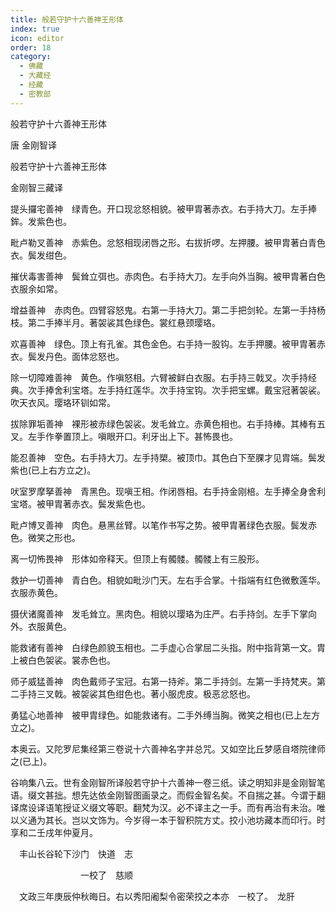 ```yaml
---
title: 般若守护十六善神王形体
index: true
icon: editor
order: 18
category:
  - 佛藏
  - 大藏经
  - 经藏
  - 密教部
---
```


  般若守护十六善神王形体  

唐 金刚智译  

般若守护十六善神王形体  

金刚智三藏译  

提头攞宅善神　绿青色。开口现忿怒相貌。被甲胄著赤衣。右手持大刀。左手捧鉾。发紫色也。  

毗卢勒叉善神　赤紫色。忿怒相现闭唇之形。右拔折啰。左押腰。被甲胄著白青色衣。鬓发绀色。  

摧伏毒害善神　鬓耸立弭也。赤肉色。右手持大刀。左手向外当胸。被甲胄著白色衣服余如常。  

增益善神　赤肉色。四臂容怒鬼。右第一手持大刀。第二手把剑轮。左第一手持杨枝。第二手捧半月。著袈裟其色绿色。裳红悬颈璎珞。  

欢喜善神　绿色。顶上有孔雀。其色金色。右手持一股钩。左手押腰。被甲胄著赤衣。鬓发丹色。面体忿怒也。  

除一切障难善神　黄色。作嗔怒相。六臂被鲜白衣服。右手持三戟叉。次手持经典。次手捧舍利宝塔。左手持红莲华。次手持宝钩。次手把宝螺。戴宝冠著袈裟。吹天衣风。璎珞环钏如常。  

拔除罪垢善神　裸形被赤绿色袈裟。发毛耸立。赤黄色相也。右手持棒。其棒有五叉。左手作拳置顶上。嗔眼开口。利牙出上下。甚怖畏也。  

能忍善神　空色。右手持大刀。左手持槊。被顶巾。其色白下至腂才见胄端。鬓发紫也(已上右方立之)。  

吠室罗摩拏善神　青黑色。现嗔王相。作闭唇相。右手持金刚棓。左手捧全身舍利宝塔。被甲胄著赤衣。鬓发紫色也。  

毗卢博叉善神　肉色。悬黑丝臂。以笔作书写之势。被甲胄著绿色衣服。鬓发赤色。微笑之形也。  

离一切怖畏神　形体如帝释天。但顶上有髑髅。髑髅上有三股形。  

救护一切善神　青白色。相貌如毗沙门天。左右手合掌。十指端有红色微敷莲华。衣服赤黄色。  

摄伏诸魔善神　发毛耸立。黑肉色。相貌以璎珞为庄严。右手持剑。左手下掌向外。衣服黄色。  

能救诸有善神　白绿色颜貌玉相也。二手虚心合掌屈二头指。附中指背第一文。胄上被白色袈裟。裳赤色也。  

师子威猛善神　肉色戴师子宝冠。右第一持斧。第二手持剑。左第一手持梵夹。第二手持三叉戟。被袈裟其色绀色也。著小服虎皮。极恶忿怒也。  

勇猛心地善神　被甲胄绿色。如能救诸有。二手外缚当胸。微笑之相也(已上左方立之)。  

本奥云。又陀罗尼集经第三卷说十六善神名字并总咒。又如空比丘梦感自塔院律师之(已上)。  

谷响集八云。世有金刚智所译般若守护十六善神一卷三纸。读之明知非是金刚智笔语。缀文甚拙。想先达依金刚智图画录之。而假金智名矣。不自揣之甚。今谓于翻译席设译语笔授证义缀文等职。翻梵为汉。必不译主之一手。而有再治有未治。唯以义通为其长。岂以文饰为。今岁得一本于智积院方丈。挍小池坊藏本而印行。时享和二壬戌年仲夏月。  

　丰山长谷轮下沙门　快道　志  

　　　　　　　　一校了　慈顺  

　文政三年庚辰仲秋晦日。右以秀阳阇梨令密荣挍之本亦　一校了。　龙肝  
